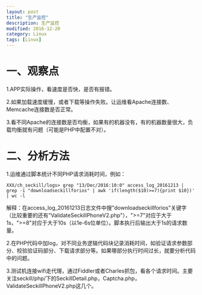 ```yaml
---
layout: post
title: "生产监控"
description: 生产监控
modified: 2016-12-20
category: Linux
tags: [Linux]
---
```


# 一、观察点

1.APP实际操作，看速度是否快，是否有报错。

2.如果加载速度缓慢，或者下载等操作失败。让运维看Apache连接数、Memcache连接数是否正常。

3.看不同Apache的连接数是否均衡，如果有的机器没有，有的机器数量很大，负载均衡就有问题（可能是PHP中配置不对）。

# 二、分析方法

1.运维通过脚本统计不同PHP请求消耗时间，例如：

    XXX/ch_seckill/logs> grep "13/Dec/2016:10:0" access_log_20161213 | grep -i "downloadseckillforios" | awk 'if(length($10)>=7){print $10})' | wc -l

解释：在access_log_20161213日志文件中搜"downloadseckillforios"关键字（比较重要的还有"ValidateSeckillPhoneV2.php"），">=7"对应于大于1s，">=8"对应于大于10s（以1e-6s位单位）。脚本执行后输出大于1s的请求数量。

2.在PHP代码中加log，对不同业务逻辑代码块记录消耗时间，如验证请求参数部分、校验验证码部分、下载请求部分等。如果哪部分执行时间过长，就要分析代码中的问题。

3.测试机连接wifi走代理，通过Fiddler或者Charles抓包，看各个请求时间。主要关注seckill/php/下的SeckillDetail.php，Captcha.php，ValidateSeckillPhoneV2.php这几个。